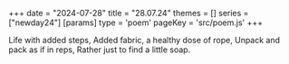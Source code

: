 +++
date = "2024-07-28"
title = "28.07.24"
themes = []
series = ["newday24"]
[params]
  type = 'poem'
  pageKey = 'src/poem.js'
+++

Life with added steps,
Added fabric, a healthy dose of rope,
Unpack and pack as if in reps,
Rather just to find a little soap.
